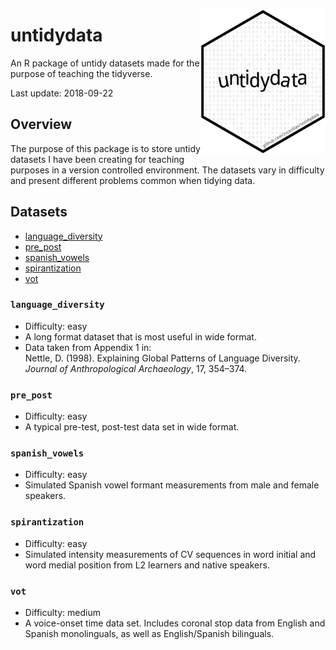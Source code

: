 
<p style="float:right">

<img width="200px" src="https://raw.githubusercontent.com/jvcasillas/hex_stickers/master/stickers/untidydata.png"/>

</p>

# untidydata

An R package of untidy datasets made for the purpose of teaching the
tidyverse.

Last update: 2018-09-22

## Overview

The purpose of this package is to store untidy datasets I have been
creating for teaching purposes in a version controlled environment. The
datasets vary in difficulty and present different problems common when
tidying data.

## Datasets

  - [language\_diversity](#language_diversity)
  - [pre\_post](#pre_post)
  - [spanish\_vowels](#spanish_vowels)
  - [spirantization](#spirantization)
  - [vot](#vot)

### `language_diversity`

  - Difficulty: easy
  - A long format dataset that is most useful in wide format.
  - Data taken from Appendix 1 in:  
    Nettle, D. (1998). Explaining Global Patterns of Language Diversity.
    *Journal of Anthropological Archaeology*, 17, 354–374.

### `pre_post`

  - Difficulty: easy
  - A typical pre-test, post-test data set in wide format.

### `spanish_vowels`

  - Difficulty: easy
  - Simulated Spanish vowel formant measurements from male and female
    speakers.

### `spirantization`

  - Difficulty: easy
  - Simulated intensity measurements of CV sequences in word initial and
    word medial position from L2 learners and native speakers.

### `vot`

  - Difficulty: medium
  - A voice-onset time data set. Includes coronal stop data from English
    and Spanish monolinguals, as well as English/Spanish bilinguals.
